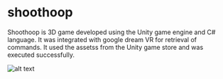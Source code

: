 # shoothoop
Shoothoop is 3D game developed using the Unity game engine and C# language. It was integrated with google dream VR for retrieval of commands. It used the assetss from the Unity game store and was executed successfully.

![alt text](https://github.com/Chinmay4285/TensorFlow-Image-Classification-Alexnet/blob/master/Shoothoop.png) 
